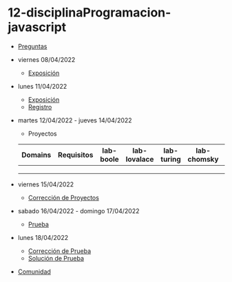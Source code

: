 # 12-disciplinaProgramacion-javascript

- [Preguntas](https://escuela.it/cursos/curso-recurrencia-desarrollo-software/clase/patron)
- viernes 08/04/2022
  - [Exposición](https://escuela.it/cursos/curso-recurrencia-desarrollo-software/clase/patron)
- lunes 11/04/2022
  - [Exposición](https://escuela.it/cursos/curso-recurrencia-desarrollo-software/clase/patron)
  - [Registro](https://forms.gle/pA2QvsW32P4KtTD77)
- martes 12/04/2022 - jueves 14/04/2022
  - Proyectos
  
  |Domains|Requisitos|lab-boole|lab-lovalace|lab-turing|lab-chomsky|lab-bernersLee|
  |-------|----------|---------|------------|----------|-----------|--------------|
  |       |          |         |            |          |           |              |
  |       |          |         |            |          |           |              |
  |       |          |         |            |          |           |              |
- viernes 15/04/2022
  - [Corrección de Proyectos](https://escuela.it/cursos/curso-recurrencia-desarrollo-software/clase/patron)
- sabado 16/04/2022 - domingo 17/04/2022
  - [Prueba](https://forms.gle/hB9UJoN2PYiexctH8)
- lunes 18/04/2022
  - [Corrección de Prueba](https://escuela.it/cursos/curso-recurrencia-desarrollo-software/clase/patron)
  - [Solución de Prueba](https://docs.google.com/spreadsheets/d/1Uwtqa5VdD5wK2X7eLgkS6_th16aPnsW8pa5Ft2TyLPo/edit#gid=0)
- [Comunidad](https://app.slack.com/client/T02S3KYD464/C02TFR4AYCF)
